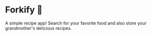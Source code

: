 # Forkify 🍴

A simple recipe app! Search for your favorite food and also store your grandmother's delicious recipes. 

